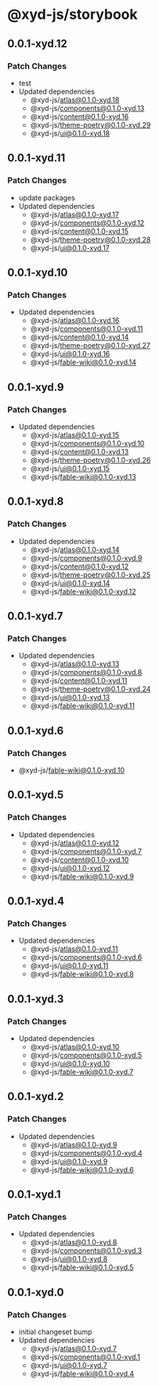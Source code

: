 # @xyd-js/storybook

## 0.0.1-xyd.12

### Patch Changes

- test
- Updated dependencies
  - @xyd-js/atlas@0.1.0-xyd.18
  - @xyd-js/components@0.1.0-xyd.13
  - @xyd-js/content@0.1.0-xyd.16
  - @xyd-js/theme-poetry@0.1.0-xyd.29
  - @xyd-js/ui@0.1.0-xyd.18

## 0.0.1-xyd.11

### Patch Changes

- update packages
- Updated dependencies
  - @xyd-js/atlas@0.1.0-xyd.17
  - @xyd-js/components@0.1.0-xyd.12
  - @xyd-js/content@0.1.0-xyd.15
  - @xyd-js/theme-poetry@0.1.0-xyd.28
  - @xyd-js/ui@0.1.0-xyd.17

## 0.0.1-xyd.10

### Patch Changes

- Updated dependencies
  - @xyd-js/atlas@0.1.0-xyd.16
  - @xyd-js/components@0.1.0-xyd.11
  - @xyd-js/content@0.1.0-xyd.14
  - @xyd-js/theme-poetry@0.1.0-xyd.27
  - @xyd-js/ui@0.1.0-xyd.16
  - @xyd-js/fable-wiki@0.1.0-xyd.14

## 0.0.1-xyd.9

### Patch Changes

- Updated dependencies
  - @xyd-js/atlas@0.1.0-xyd.15
  - @xyd-js/components@0.1.0-xyd.10
  - @xyd-js/content@0.1.0-xyd.13
  - @xyd-js/theme-poetry@0.1.0-xyd.26
  - @xyd-js/ui@0.1.0-xyd.15
  - @xyd-js/fable-wiki@0.1.0-xyd.13

## 0.0.1-xyd.8

### Patch Changes

- Updated dependencies
  - @xyd-js/atlas@0.1.0-xyd.14
  - @xyd-js/components@0.1.0-xyd.9
  - @xyd-js/content@0.1.0-xyd.12
  - @xyd-js/theme-poetry@0.1.0-xyd.25
  - @xyd-js/ui@0.1.0-xyd.14
  - @xyd-js/fable-wiki@0.1.0-xyd.12

## 0.0.1-xyd.7

### Patch Changes

- Updated dependencies
  - @xyd-js/atlas@0.1.0-xyd.13
  - @xyd-js/components@0.1.0-xyd.8
  - @xyd-js/content@0.1.0-xyd.11
  - @xyd-js/theme-poetry@0.1.0-xyd.24
  - @xyd-js/ui@0.1.0-xyd.13
  - @xyd-js/fable-wiki@0.1.0-xyd.11

## 0.0.1-xyd.6

### Patch Changes

- @xyd-js/fable-wiki@0.1.0-xyd.10

## 0.0.1-xyd.5

### Patch Changes

- Updated dependencies
  - @xyd-js/atlas@0.1.0-xyd.12
  - @xyd-js/components@0.1.0-xyd.7
  - @xyd-js/content@0.1.0-xyd.10
  - @xyd-js/ui@0.1.0-xyd.12
  - @xyd-js/fable-wiki@0.1.0-xyd.9

## 0.0.1-xyd.4

### Patch Changes

- Updated dependencies
  - @xyd-js/atlas@0.1.0-xyd.11
  - @xyd-js/components@0.1.0-xyd.6
  - @xyd-js/ui@0.1.0-xyd.11
  - @xyd-js/fable-wiki@0.1.0-xyd.8

## 0.0.1-xyd.3

### Patch Changes

- Updated dependencies
  - @xyd-js/atlas@0.1.0-xyd.10
  - @xyd-js/components@0.1.0-xyd.5
  - @xyd-js/ui@0.1.0-xyd.10
  - @xyd-js/fable-wiki@0.1.0-xyd.7

## 0.0.1-xyd.2

### Patch Changes

- Updated dependencies
  - @xyd-js/atlas@0.1.0-xyd.9
  - @xyd-js/components@0.1.0-xyd.4
  - @xyd-js/ui@0.1.0-xyd.9
  - @xyd-js/fable-wiki@0.1.0-xyd.6

## 0.0.1-xyd.1

### Patch Changes

- Updated dependencies
  - @xyd-js/atlas@0.1.0-xyd.8
  - @xyd-js/components@0.1.0-xyd.3
  - @xyd-js/ui@0.1.0-xyd.8
  - @xyd-js/fable-wiki@0.1.0-xyd.5

## 0.0.1-xyd.0

### Patch Changes

- initial changeset bump
- Updated dependencies
  - @xyd-js/atlas@0.1.0-xyd.7
  - @xyd-js/components@0.1.0-xyd.1
  - @xyd-js/ui@0.1.0-xyd.7
  - @xyd-js/fable-wiki@0.1.0-xyd.4
